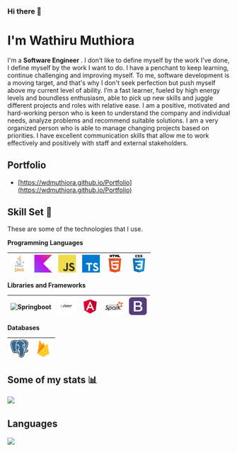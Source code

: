 ### Hi there 👋 


<h1> I'm Wathiru Muthiora </h1>

I'm a **Software Engineer** . I don’t like to define myself by the work I’ve done, I define myself by the work I want to do. I have a penchant to keep learning, continue challenging and improving myself. To me, software development is a moving target, and that's why I don't seek perfection but push myself above my current level of ability. I’m a fast learner, fueled by high energy levels and boundless enthusiasm, able to pick up new skills and juggle different projects and roles with relative ease. I am a positive, motivated and hard-working person who is keen to understand the company and individual needs, analyze problems and recommend suitable solutions. I am a very organized person who is able to manage changing projects based on priorities. I have excellent communication skills that allow me to work effectively and positively with staff and external stakeholders.

## Portfolio
- [https://wdmuthiora.github.io/Portfolio](https://wdmuthiora.github.io/Portfolio)

## Skill Set :muscle:

These are some of the technologies that I use.

**Programming Languages**

<img title="Java" alt="Java" width="40px" src="https://raw.githubusercontent.com/github/explore/master/topics/java/java.png" />|<img title="Kotlin" alt="kotlin" width="40px" src="https://raw.githubusercontent.com/github/explore/master/topics/kotlin/kotlin.png" />|<img alt="JS" title="JavaScript" width="40px" src="https://raw.githubusercontent.com/github/explore/master/topics/javascript/javascript.png">|<img title="Typescript" alt="Typescript" width="40px" src="https://raw.githubusercontent.com/github/explore/master/topics/typescript/typescript.png">|<img title="html" alt="html" width="40px" src="https://raw.githubusercontent.com/github/explore/master/topics/html/html.png">|<img title="css" alt="css" width="40px" src="https://raw.githubusercontent.com/github/explore/master/topics/css/css.png">
|--|--|--|--|--|--|

**Libraries and Frameworks**

<img title="Springboot" alt="Springboot" width="40px" src="https://raw.githubusercontent.com/github/explore/master/topics/Springboot/Springboot.png">|<img title="Jquery" alt="Jquery" width="40px" src="https://raw.githubusercontent.com/github/explore/master/topics/jquery/jquery.png">|<img title="Angular" alt="Angular" width="40px" src="https://raw.githubusercontent.com/github/explore/master/topics/angular/angular.png">|<img title="Spark" alt="Spark" width="40px" src="https://raw.githubusercontent.com/github/explore/master/topics/spark/spark.png">|<img title="Bootstrap" alt="Bootstrap" width="40px" src="https://raw.githubusercontent.com/github/explore/master/topics/Bootstrap/Bootstrap.png">
|--|--|--|--|--|

**Databases**

<img title="PosgreSQL" alt="Postgresql" width="40px" src="https://raw.githubusercontent.com/github/explore/master/topics/postgresql/postgresql.png">|<img title="Firebase" alt="Firebase" width="40px" src="https://raw.githubusercontent.com/github/explore/master/topics/firebase/firebase.png"> <br>
|--|--|

## Some of my stats :bar_chart:

<img src="https://github-readme-stats.vercel.app/api?username=wdmuthiora&show_icons=true&theme=radical&include_all_commits=true">

## Languages


  <a href="https://github.com/wdmuthiora/github-readme-stats">
  <img align="center" src="https://github-readme-stats.vercel.app/api/top-langs/?username=wdmuthiora&theme=highcontrast" />
</a>


<!--
**wdmuthiora/wdmuthiora** is a ✨ _special_ ✨ repository because its `README.md` (this file) appears on your GitHub profile.

Here are some ideas to get you started:

- 🔭 I’m currently working on ...
- 🌱 I’m currently learning ...
- 👯 I’m looking to collaborate on ...
- 🤔 I’m looking for help with ...
- 💬 Ask me about ...
- 📫 How to reach me: ...
- 😄 Pronouns: ...
- ⚡ Fun fact: ...
-->
